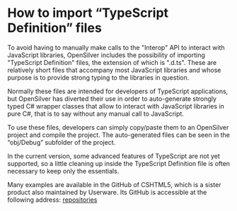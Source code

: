 # How to import “TypeScript Definition” files

To avoid having to manually make calls to the "Interop" API to interact with JavaScript libraries, OpenSilver includes the possibility of importing "TypeScript Definition" files, the extension of which is ".d.ts". These are relatively short files that accompany most JavaScript libraries and whose purpose is to provide strong typing to the libraries in question.

Normally these files are intended for developers of TypeScript applications, but OpenSilver has diverted their use in order to auto-generate strongly typed C# wrapper classes that allow to interact with JavaScript libraries in pure C#, that is to say without any manual call to JavaScript.

To use these files, developers can simply copy/paste them to an OpenSilver project and compile the project. The auto-generated files can be seen in the “obj/Debug” subfolder of the project.

In the current version, some advanced features of TypeScript are not yet supported, so a little cleaning up inside the TypeScript Definition file is often necessary to keep only the essentials.

Many examples are available in the GitHub of CSHTML5, which is a sister product also maintained by Userware. Its GitHub is accessible at the following address: [repositories](https://github.com/cshtml5?tab=repositories)
